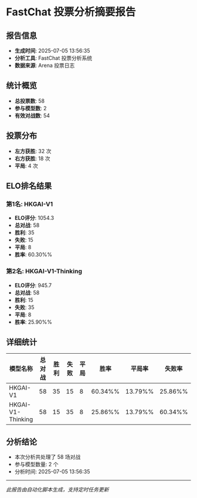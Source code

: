# FastChat 投票分析摘要报告

## 报告信息
- **生成时间**: 2025-07-05 13:56:35
- **分析工具**: FastChat 投票分析系统
- **数据来源**: Arena 投票日志

## 统计概览
- **总投票数**: 58
- **参与模型数**: 2
- **有效对战数**: 54

## 投票分布
- **左方获胜**: 32 次
- **右方获胜**: 18 次
- **平局**: 4 次

## ELO排名结果
### 第1名: HKGAI-V1
- **ELO评分**: 1054.3
- **总对战**: 58
- **胜利**: 35
- **失败**: 15
- **平局**: 8
- **胜率**: 60.30%%

### 第2名: HKGAI-V1-Thinking
- **ELO评分**: 945.7
- **总对战**: 58
- **胜利**: 15
- **失败**: 35
- **平局**: 8
- **胜率**: 25.90%%

## 详细统计

| 模型名称 | 总对战 | 胜利 | 失败 | 平局 | 胜率 | 平局率 | 失败率 |
|---------|--------|------|------|------|------|--------|--------|
| HKGAI-V1 | 58 | 35 | 15 | 8 | 60.34%% | 13.79%% | 25.86%% |
| HKGAI-V1-Thinking | 58 | 15 | 35 | 8 | 25.86%% | 13.79%% | 60.34%% |

## 分析结论
- 本次分析共处理了 58 场对战
- 参与模型数量: 2 个
- 分析时间: 2025-07-05 13:56:35

---
*此报告由自动化脚本生成，支持定时任务更新*
